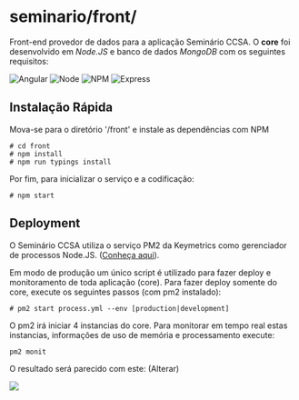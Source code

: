 # seminario/front/
Front-end provedor de dados para a aplicação Seminário CCSA. O **core** foi desenvolvido em _Node.JS_ e banco de dados _MongoDB_ com os seguintes requisitos:

![Angular](https://img.shields.io/badge/Angular.js-2.0-green.svg)
![Node](https://img.shields.io/badge/Node.js-v4.4.7-green.svg)
![NPM](https://img.shields.io/badge/npm-v2.15.9-blue.svg)
![Express](https://img.shields.io/badge/Express-v4.14.0-lightgrey.svg)

## Instalação Rápida
Mova-se para o diretório '/front' e instale as dependências com NPM
```
# cd front
# npm install
# npm run typings install
```
Por fim, para inicializar o serviço e a codificação:
```
# npm start
```

## Deployment
O Seminário CCSA utiliza o serviço PM2 da Keymetrics como gerenciador de processos Node.JS. ([Conheça aqui](http://pm2.keymetrics.io/)).

Em modo de produção um único script é utilizado para fazer deploy e monitoramento de toda aplicação (core). Para fazer deploy somente do core, execute os seguintes passos (com pm2 instalado):
```
# pm2 start process.yml --env [production|development]
```
O pm2 irá iniciar 4 instancias do core. Para monitorar em tempo real estas instancias, informações de uso de memória e processamento execute:
```
pm2 monit
```
O resultado será parecido com este: (Alterar)

![](http://i.imgur.com/Qn7rcIA.png)
